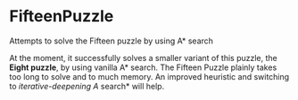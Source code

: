 # FifteenPuzzle
Attempts to solve the Fifteen puzzle by using A* search

At the moment, it successfully solves a smaller variant of this puzzle, the **Eight puzzle**, by using vanilla A* search.
The Fifteen Puzzle plainly takes too long to solve and to much memory. An improved heuristic and switching to *iterative-deepening A* search* will help.
